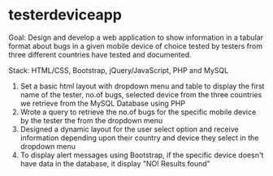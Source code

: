 # testerdeviceapp
Goal: Design and develop a web application to show information in a tabular format about bugs in a given mobile device of choice tested by testers from three different countries have tested and documented.

Stack: HTML/CSS, Bootstrap, jQuery/JavaScript, PHP and MySQL

1. Set a basic html layout with dropdown menu and table to display the first name of the tester, no.of bugs, selected device from the three countries we retrieve from the MySQL Database using PHP
2. Wrote a query to retrieve the no.of bugs for the specific mobile device by the tester the from the dropdown menu
3. Designed a dynamic layout for the user select option and receive information depending upon their country and device they select in the dropdown menu
4. To display alert messages using Bootstrap, if the specific device doesn't have data in the database, it display "NO! Results found"
 

